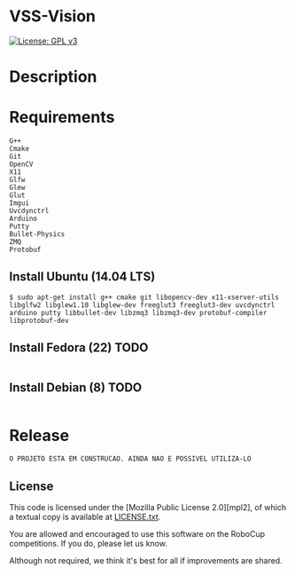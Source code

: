 VSS-Vision 
==========

[![License: GPL v3](https://img.shields.io/badge/License-GPL%20v3-blue.svg)][gpl3]

# Description


# Requirements
```
G++
Cmake
Git
OpenCV
X11
Glfw
Glew
Glut
Imgui
Uvcdynctrl
Arduino
Putty
Bullet-Physics
ZMQ
Protobuf
```

## **Install** Ubuntu (14.04 LTS)
```
$ sudo apt-get install g++ cmake git libopencv-dev x11-xserver-utils libglfw2 libglew1.10 libglew-dev freeglut3 freeglut3-dev uvcdynctrl arduino putty libbullet-dev libzmq3 libzmq3-dev protobuf-compiler libprotobuf-dev
```

## **Install** Fedora (22) **TODO**
```

```

## **Install** Debian (8) **TODO**
```

```

# Release
```
O PROJETO ESTA EM CONSTRUCAO. AINDA NAO E POSSIVEL UTILIZA-LO

```

License
-------

This code is licensed under the [Mozilla Public License 2.0][mpl2], of which a textual copy is available at [LICENSE.txt](LICENSE.txt).

You are allowed and encouraged to use this software on the RoboCup competitions.  If you do, please let us know.

Although not required, we think it's best for all if improvements are shared.

[gpl3]: http://www.gnu.org/licenses/gpl-3.0/
[sirface]: https://www.facebook.com/sirlab.faeterj/

